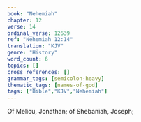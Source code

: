 ```yaml
---
book: "Nehemiah"
chapter: 12
verse: 14
ordinal_verse: 12639
ref: "Nehemiah 12:14"
translation: "KJV"
genre: "History"
word_count: 6
topics: []
cross_references: []
grammar_tags: [semicolon-heavy]
thematic_tags: [names-of-god]
tags: ["Bible","KJV","Nehemiah"]
---
```

Of Melicu, Jonathan; of Shebaniah, Joseph;
